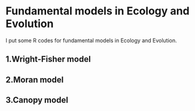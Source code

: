 # Fundamental models in Ecology and Evolution
I put some R codes for fundamental models in Ecology and Evolution. 

## 1.Wright-Fisher model 

## 2.Moran model

## 3.Canopy model
